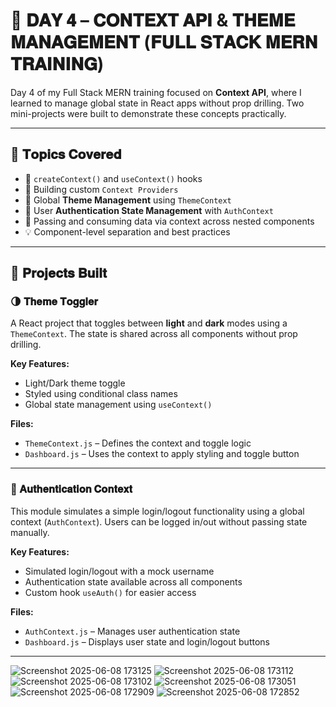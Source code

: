 # 🚀 𝐃𝐀𝐘 𝟒 – 𝐂𝐎𝐍𝐓𝐄𝐗𝐓 𝐀𝐏𝐈 & 𝐓𝐇𝐄𝐌𝐄 𝐌𝐀𝐍𝐀𝐆𝐄𝐌𝐄𝐍𝐓 (𝐅𝐔𝐋𝐋 𝐒𝐓𝐀𝐂𝐊 𝐌𝐄𝐑𝐍 𝐓𝐑𝐀𝐈𝐍𝐈𝐍𝐆)

Day 4 of my Full Stack MERN training focused on **Context API**, where I learned to manage global state in React apps without prop drilling. Two mini-projects were built to demonstrate these concepts practically.

---

## 🧠 𝐓𝐨𝐩𝐢𝐜𝐬 𝐂𝐨𝐯𝐞𝐫𝐞𝐝

- 🔄 `createContext()` and `useContext()` hooks
- 🧪 Building custom `Context Providers`
- 🎨 Global **Theme Management** using `ThemeContext`
- 🔐 User **Authentication State Management** with `AuthContext`
- 🧩 Passing and consuming data via context across nested components
- 💡 Component-level separation and best practices

---

## 💼 𝐏𝐫𝐨𝐣𝐞𝐜𝐭𝐬 𝐁𝐮𝐢𝐥𝐭

### 🌗 𝐓𝐡𝐞𝐦𝐞 𝐓𝐨𝐠𝐠𝐥𝐞𝐫

A React project that toggles between **light** and **dark** modes using a `ThemeContext`. The state is shared across all components without prop drilling.

**Key Features:**
- Light/Dark theme toggle
- Styled using conditional class names
- Global state management using `useContext()`

**Files:**
- `ThemeContext.js` – Defines the context and toggle logic
- `Dashboard.js` – Uses the context to apply styling and toggle button

---

### 🔐 𝐀𝐮𝐭𝐡𝐞𝐧𝐭𝐢𝐜𝐚𝐭𝐢𝐨𝐧 𝐂𝐨𝐧𝐭𝐞𝐱𝐭

This module simulates a simple login/logout functionality using a global context (`AuthContext`). Users can be logged in/out without passing state manually.

**Key Features:**
- Simulated login/logout with a mock username
- Authentication state available across all components
- Custom hook `useAuth()` for easier access

**Files:**
- `AuthContext.js` – Manages user authentication state
- `Dashboard.js` – Displays user state and login/logout buttons

---

![Screenshot 2025-06-08 173125](https://github.com/user-attachments/assets/b185e92d-02bb-4e35-b24f-35c23d5cb439)
![Screenshot 2025-06-08 173112](https://github.com/user-attachments/assets/fccfd41d-732e-45c9-9c27-c4a7f282e639)
![Screenshot 2025-06-08 173102](https://github.com/user-attachments/assets/4d042f2d-106a-40a1-8835-157e99825384)
![Screenshot 2025-06-08 173051](https://github.com/user-attachments/assets/87f5302f-f439-4bea-8214-87e911ca02dd)
![Screenshot 2025-06-08 172909](https://github.com/user-attachments/assets/239f1bcd-4542-4e83-896f-8198f1118814)
![Screenshot 2025-06-08 172852](https://github.com/user-attachments/assets/39690cc0-6639-47cf-9333-a7efa9e954ec)


